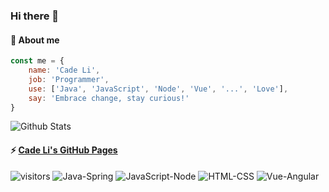 ### Hi there 👋

<!--
**cadecode/cadecode** is a ✨ _special_ ✨ repository because its `README.md` (this file) appears on your GitHub profile.

Here are some ideas to get you started:

- 🔭 I’m currently working on ...
- 🌱 I’m currently learning ...
- 👯 I’m looking to collaborate on ...
- 🤔 I’m looking for help with ...
- 💬 Ask me about ...
- 📫 How to reach me: ...
- 😄 Pronouns: ...
- ⚡ Fun fact: ...
-->

#### 💬 About me

```javascript
const me = {
    name: 'Cade Li',
    job: 'Programmer',
    use: ['Java', 'JavaScript', 'Node', 'Vue', '...', 'Love'],
    say: 'Embrace change, stay curious!'
}
```

![Github Stats](https://github-readme-stats.vercel.app/api?username=cadecode&show_icons=true&hide=prs,contribs)


#### ⚡ [Cade Li's GitHub Pages](https://cadecode.info/)  

![visitors](https://visitor-badge.glitch.me/badge?page_id=CadeCode)
![Java-Spring](https://img.shields.io/badge/Java-Spring-yellow)
![JavaScript-Node](https://img.shields.io/badge/JavaScript-Node-orange)
![HTML-CSS](https://img.shields.io/badge/HTML-CSS-brightgreen)
![Vue-Angular](https://img.shields.io/badge/Vue-Angular-red)
